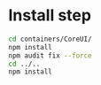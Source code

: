 # Install step

```bash
cd containers/CoreUI/
npm install
npm audit fix --force
cd ../..
npm install
```
